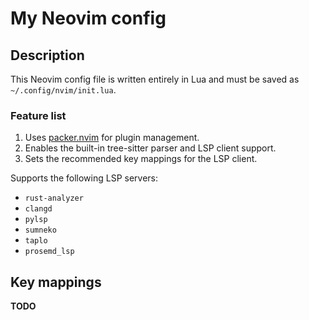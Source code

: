 My Neovim config
================

Description
-----------

This Neovim config file is written entirely in Lua and must be saved
as `~/.config/nvim/init.lua`.

### Feature list

1. Uses [packer.nvim][packer] for plugin management.
1. Enables the built-in tree-sitter parser and LSP client support.
1. Sets the recommended key mappings for the LSP client.

Supports the following LSP servers:

- `rust-analyzer`
- `clangd`
- `pylsp`
- `sumneko`
- `taplo`
- `prosemd_lsp`

Key mappings
------------

**TODO**

[packer]: https://github.com/wbthomason/packer.nvim
